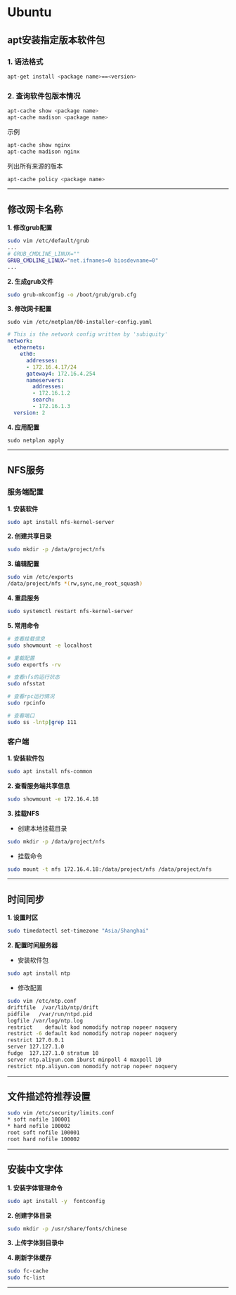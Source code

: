 # Ubuntu

## apt安装指定版本软件包

### 1. 语法格式
```bash
apt-get install <package name>==<version>
```

### 2. 查询软件包版本情况
```bash
apt-cache show <package name>
apt-cache madison <package name>
```
示例
```bash
apt-cache show nginx
apt-cache madison nginx
```
列出所有来源的版本
```bash
apt-cache policy <package name>
```

---

## 修改网卡名称

**1. 修改grub配置**
```bash
sudo vim /etc/default/grub
...
# GRUB_CMDLINE_LINUX="" 
GRUB_CMDLINE_LINUX="net.ifnames=0 biosdevname=0"
...
```

**2. 生成grub文件**
```bash
sudo grub-mkconfig -o /boot/grub/grub.cfg
```

**3. 修改网卡配置**

`sudo vim /etc/netplan/00-installer-config.yaml`

```yaml
# This is the network config written by 'subiquity'
network:
  ethernets:
    eth0:
      addresses:
      - 172.16.4.17/24
      gateway4: 172.16.4.254
      nameservers:
        addresses:
        - 172.16.1.2
        search:
        - 172.16.1.3
  version: 2
```
**4. 应用配置**
```shell
sudo netplan apply
```


---

## NFS服务

### 服务端配置

**1. 安装软件**
```bash
sudo apt install nfs-kernel-server
```

**2. 创建共享目录**
```bash
sudo mkdir -p /data/project/nfs
```

**3. 编辑配置**
```bash
sudo vim /etc/exports
/data/project/nfs *(rw,sync,no_root_squash)
```

**4. 重启服务**
```bash
sudo systemctl restart nfs-kernel-server 
```

**5. 常用命令**
```bash
# 查看挂载信息
sudo showmount -e localhost

# 重载配置
sudo exportfs -rv

# 查看nfs的运行状态
sudo nfsstat

# 查看rpc运行情况
sudo rpcinfo

# 查看端口
sudo ss -lntp|grep 111
```

### 客户端

**1. 安装软件包**
```bash
sudo apt install nfs-common
```

**2. 查看服务端共享信息**
```bash
sudo showmount -e 172.16.4.18
```

**3. 挂载NFS**

- 创建本地挂载目录
```bash
sudo mkdir -p /data/project/nfs
```

- 挂载命令
```bash
sudo mount -t nfs 172.16.4.18:/data/project/nfs /data/project/nfs
```

---

## 时间同步

**1. 设置时区**
```bash
sudo timedatectl set-timezone "Asia/Shanghai"
```

**2. 配置时间服务器**

- 安装软件包
```bash
sudo apt install ntp
```

- 修改配置
```bash
sudo vim /etc/ntp.conf
driftfile  /var/lib/ntp/drift
pidfile   /var/run/ntpd.pid
logfile /var/log/ntp.log
restrict    default kod nomodify notrap nopeer noquery
restrict -6 default kod nomodify notrap nopeer noquery
restrict 127.0.0.1
server 127.127.1.0
fudge  127.127.1.0 stratum 10
server ntp.aliyun.com iburst minpoll 4 maxpoll 10
restrict ntp.aliyun.com nomodify notrap nopeer noquery
```

---


## 文件描述符推荐设置
```bash
sudo vim /etc/security/limits.conf
* soft nofile 100001
* hard nofile 100002
root soft nofile 100001
root hard nofile 100002
```

---

## 安装中文字体

**1. 安装字体管理命令**
```bash
sudo apt install -y  fontconfig
```

**2. 创建字体目录**
```bash
sudo mkdir -p /usr/share/fonts/chinese
```

**3. 上传字体到目录中**

**4. 刷新字体缓存**
```bash
sudo fc-cache
sudo fc-list
```
---